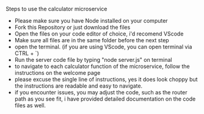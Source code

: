 Steps to use the calculator microservice
- Please make sure you have Node installed on your computer
- Fork this Repository or just download the files
- Open the files on your code editor of choice, i'd recomend VScode
- Make sure all files are in the same folder before the next step
- open the terminal. (if you are using VScode, you can open terminal via CTRL + `)
- Run the server code file by typing "node server.js" on terminal
- to navigate to each calculator function of the microservice, follow the instructions on the welcome page
- please excuse the single line of instructions, yes it does look choppy but the instructions are readable and easy to navigate.
- if you encounter issues, you may adjust the code, such as the router path as you see fit, i have provided detailed documentation on the code files as well.
